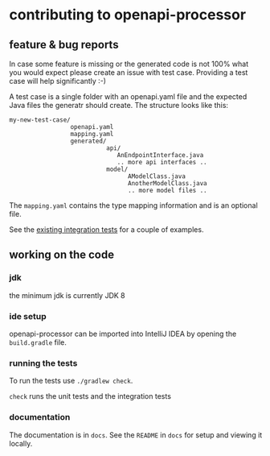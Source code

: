 # contributing to openapi-processor

## feature & bug reports

In case some feature is missing or the generated code is not 100% what you would expect please create
an issue with test case. Providing a test case will help significantly :-) 

A test case is a single folder with an openapi.yaml file and the expected Java files the generatr
should create. The structure looks like this:

    my-new-test-case/
                     openapi.yaml
                     mapping.yaml
                     generated/
                               api/
                                  AnEndpointInterface.java
                                  .. more api interfaces ..
                               model/
                                     AModelClass.java
                                     AnotherModelClass.java
                                     .. more model files ..

The `mapping.yaml` contains the type mapping information and is an optional file.

See the [existing integration tests][oap-int-resources] for a couple of examples.

## working on the code

### jdk

the minimum jdk is currently JDK 8

### ide setup

openapi-processor can be imported into IntelliJ IDEA by opening the `build.gradle` file.
 
### running the tests

To run the tests use `./gradlew check`. 

`check` runs the unit tests and the integration tests  

### documentation

The documentation is in `docs`. See the `README` in `docs` for setup and viewing it locally.

[oap-int-resources]: https://github.com/hauner/openapi-processor-spring/tree/master/src/testInt/resources
